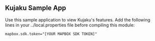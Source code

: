 ## Kujaku Sample App

Use this sample application to view Kujaku's features. Add the following lines in your
../local.properties file before compiling this module:

```
mapbox.sdk.token="[YOUR MAPBOX SDK TOKEN]"
```